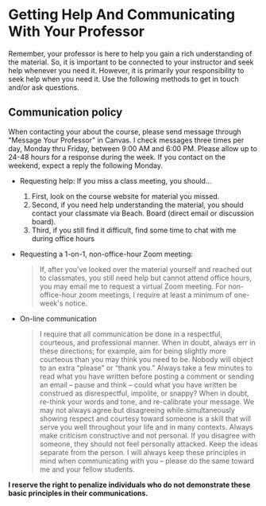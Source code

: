 # Getting Help And Communicating With Your Professor

Remember, your professor is here to help you gain a rich understanding of the material. So, it is important to be connected to your instructor and seek help whenever you need it. However, it is primarily your responsibility to seek help when you need it. Use the following methods to get in touch and/or ask questions. 


## Communication policy
When contacting your about the course, please send message through "Message Your Professor" in Canvas. I check messages three times per day, Monday thru Friday, between 9:00 AM and 6:00 PM. Please allow up to 24-48 hours for a response during the week. If you contact on the weekend, expect a reply the following Monday. 

- Requesting help: If you miss a class meeting, you should…

    1. First, look on the course website for material you missed. 
    2. Second, if you need help understanding the material, you should contact your classmate via Beach. Board (direct email or discussion board). 
    3. Third, if you still find it difficult, find some time to chat with me during office hours

- Requesting a 1-on-1, non-office-hour Zoom meeting:

    > If, after you’ve looked over the material yourself and reached out to classmates, you still need help but cannot attend office hours, you may email me to request a virtual Zoom meeting. For non-office-hour zoom meetings, I require at least a minimum of one-week's notice. 
  
- On-line communication

    > I require that all communication be done in a respectful, courteous, and professional manner. When in doubt, always err in these directions; for example, aim for being slightly more courteous than you may think you need to be. Nobody will object to an extra “please” or “thank you.” Always take a few minutes to read what you have written before posting a comment or sending an email – pause and think – could what you have written be construed as disrespectful, impolite, or snappy? When in doubt, re-think your words and tone, and re-calibrate your message. We may not always agree but disagreeing while simultaneously showing respect and courtesy toward someone is a skill that will serve you well throughout your life and in many contexts. Always make criticism constructive and not personal. If you disagree with someone, they should not feel personally attacked. Keep the ideas separate from the person. I will always keep these principles in mind when communicating with you – please do the same toward me and your fellow students. 

**I reserve the right to penalize individuals who do not demonstrate these basic principles in their communications.**
